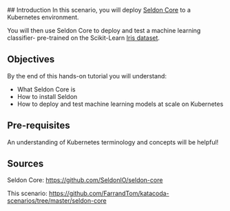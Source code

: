 ## Introduction
In this scenario, you will deploy [Seldon Core](https://docs.seldon.io/projects/seldon-core/en/v1.1.0/) to a Kubernetes environment. 

You will then use Seldon Core to deploy and test a machine learning classifier- pre-trained on the Scikit-Learn [Iris dataset](https://scikit-learn.org/stable/auto_examples/datasets/plot_iris_dataset.html).

## Objectives
By the end of this hands-on tutorial you will understand: 
- What Seldon Core is
- How to install Seldon
- How to deploy and test machine learning models at scale on Kubernetes

## Pre-requisites
An understanding of Kubernetes terminology and concepts will be helpful! 

## Sources 
Seldon Core: https://github.com/SeldonIO/seldon-core

This scenario: https://github.com/FarrandTom/katacoda-scenarios/tree/master/seldon-core
